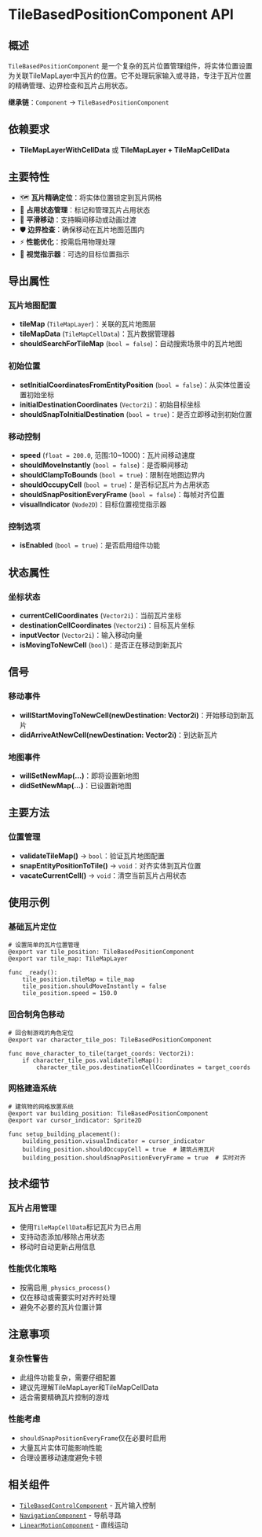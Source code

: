 # TileBasedPositionComponent API

## 概述
`TileBasedPositionComponent` 是一个复杂的瓦片位置管理组件，将实体位置设置为关联TileMapLayer中瓦片的位置。它不处理玩家输入或寻路，专注于瓦片位置的精确管理、边界检查和瓦片占用状态。

**继承链**：`Component` → `TileBasedPositionComponent`

## 依赖要求
- **TileMapLayerWithCellData** 或 **TileMapLayer + TileMapCellData**

## 主要特性
- 🗺️ **瓦片精确定位**：将实体位置锁定到瓦片网格
- 📍 **占用状态管理**：标记和管理瓦片占用状态
- 🔄 **平滑移动**：支持瞬间移动或动画过渡
- 🛡️ **边界检查**：确保移动在瓦片地图范围内
- ⚡ **性能优化**：按需启用物理处理
- 🎯 **视觉指示器**：可选的目标位置指示

## 导出属性

### 瓦片地图配置
- **tileMap** (`TileMapLayer`)：关联的瓦片地图层
- **tileMapData** (`TileMapCellData`)：瓦片数据管理器
- **shouldSearchForTileMap** (`bool = false`)：自动搜索场景中的瓦片地图

### 初始位置
- **setInitialCoordinatesFromEntityPosition** (`bool = false`)：从实体位置设置初始坐标
- **initialDestinationCoordinates** (`Vector2i`)：初始目标坐标
- **shouldSnapToInitialDestination** (`bool = true`)：是否立即移动到初始位置

### 移动控制
- **speed** (`float = 200.0`, 范围:10~1000)：瓦片间移动速度
- **shouldMoveInstantly** (`bool = false`)：是否瞬间移动
- **shouldClampToBounds** (`bool = true`)：限制在地图边界内
- **shouldOccupyCell** (`bool = true`)：是否标记瓦片为占用状态
- **shouldSnapPositionEveryFrame** (`bool = false`)：每帧对齐位置
- **visualIndicator** (`Node2D`)：目标位置视觉指示器

### 控制选项
- **isEnabled** (`bool = true`)：是否启用组件功能

## 状态属性

### 坐标状态
- **currentCellCoordinates** (`Vector2i`)：当前瓦片坐标
- **destinationCellCoordinates** (`Vector2i`)：目标瓦片坐标
- **inputVector** (`Vector2i`)：输入移动向量
- **isMovingToNewCell** (`bool`)：是否正在移动到新瓦片

## 信号

### 移动事件
- **willStartMovingToNewCell(newDestination: Vector2i)**：开始移动到新瓦片
- **didArriveAtNewCell(newDestination: Vector2i)**：到达新瓦片

### 地图事件
- **willSetNewMap(...)**：即将设置新地图
- **didSetNewMap(...)**：已设置新地图

## 主要方法

### 位置管理
- **validateTileMap()** → `bool`：验证瓦片地图配置
- **snapEntityPositionToTile()** → `void`：对齐实体到瓦片位置
- **vacateCurrentCell()** → `void`：清空当前瓦片占用状态

## 使用示例

### 基础瓦片定位
```gdscript
# 设置简单的瓦片位置管理
@export var tile_position: TileBasedPositionComponent
@export var tile_map: TileMapLayer

func _ready():
    tile_position.tileMap = tile_map
    tile_position.shouldMoveInstantly = false
    tile_position.speed = 150.0
```

### 回合制角色移动
```gdscript
# 回合制游戏的角色定位
@export var character_tile_pos: TileBasedPositionComponent

func move_character_to_tile(target_coords: Vector2i):
    if character_tile_pos.validateTileMap():
        character_tile_pos.destinationCellCoordinates = target_coords
```

### 网格建造系统
```gdscript
# 建筑物的网格放置系统
@export var building_position: TileBasedPositionComponent
@export var cursor_indicator: Sprite2D

func setup_building_placement():
    building_position.visualIndicator = cursor_indicator
    building_position.shouldOccupyCell = true  # 建筑占用瓦片
    building_position.shouldSnapPositionEveryFrame = true  # 实时对齐
```

## 技术细节

### 瓦片占用管理
- 使用`TileMapCellData`标记瓦片为已占用
- 支持动态添加/移除占用状态
- 移动时自动更新占用信息

### 性能优化策略
- 按需启用`_physics_process()`
- 仅在移动或需要实时对齐时处理
- 避免不必要的瓦片位置计算

## 注意事项

### 复杂性警告
- 此组件功能复杂，需要仔细配置
- 建议先理解TileMapLayer和TileMapCellData
- 适合需要精确瓦片控制的游戏

### 性能考虑
- `shouldSnapPositionEveryFrame`仅在必要时启用
- 大量瓦片实体可能影响性能
- 合理设置移动速度避免卡顿

## 相关组件
- [`TileBasedControlComponent`](./TileBasedControlComponent.md) - 瓦片输入控制
- [`NavigationComponent`](./NavigationComponent.md) - 导航寻路
- [`LinearMotionComponent`](./LinearMotionComponent.md) - 直线运动 